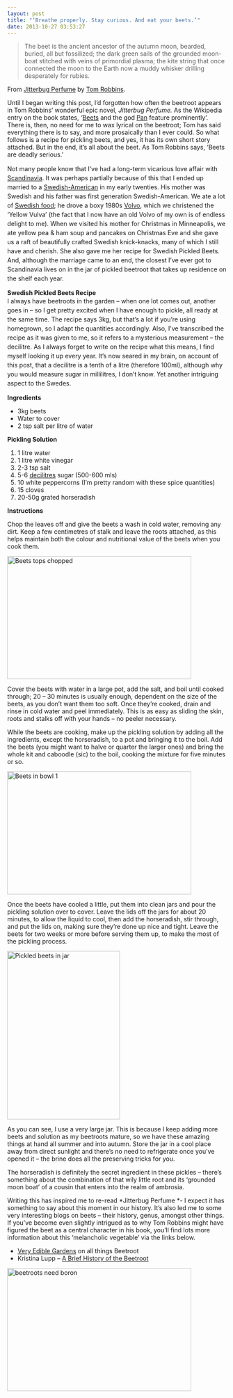 ```yaml
---
layout: post
title: "‘Breathe properly. Stay curious. And eat your beets.’"
date: 2013-10-27 03:53:27
---
```


> The <span>beet</span> is the ancient ancestor of the autumn moon, bearded, buried, all but fossilized; the dark green sails of the grounded moon-boat stitched with veins of primordial plasma; the kite string that once connected the moon to the Earth now a muddy whisker drilling desperately for rubies.

<span>From <a href="http://en.wikipedia.org/wiki/Jitterbug_Perfume" target="_blank" title="Jitterbug Perfume">Jitterbug Perfume</a> by <a href="http://en.wikipedia.org/wiki/Tom_Robbins" rel="wikipedia" target="_blank" title="Tom Robbins">Tom Robbins</a>.</span>

<span>Until I began writing this post, I’d forgotten how often the beetroot appears in Tom Robbins’ wonderful epic novel, <em>Jitterbug Perfume. </em>As the Wikipedia entry on the book states,<em> ‘</em><a href="http://en.wikipedia.org/wiki/Beet" rel="wikipedia" target="_blank" title="Beet">Beets</a> and the god <a href="http://en.wikipedia.org/wiki/Pan_%28god%29" rel="wikipedia" target="_blank" title="Pan (god)">Pan</a> feature prominently’. There is, then, no need for me to wax lyrical on the beetroot; Tom has said everything there is to say, and more prosaically than I ever could. So what follows is a recipe for pickling <span>beets</span>, and yes, it has its own short story attached. But in the end, it’s all about the beet. As Tom Robbins says, ‘Beets are deadly serious.’</span>

<span style="line-height: 1.5;">Not many people know that I’ve had a long-term vicarious love affair with </span><a href="http://en.wikipedia.org/wiki/Scandinavia" rel="wikipedia" style="line-height: 1.5;" target="_blank" title="Scandinavia">Scandinavia</a><span style="line-height: 1.5;">. It was </span><span style="line-height: 1.5;">perhaps partially because of this that I ended up married to a </span><a href="http://en.wikipedia.org/wiki/Swedish_American" rel="wikipedia" style="line-height: 1.5;" target="_blank" title="Swedish American">Swedish-American</a><span style="line-height: 1.5;"> in my early twenties.</span><span style="line-height: 1.5;"> His mother was Swedish and his father was first generation Swedish-American. We ate a lot of </span><a href="http://en.wikipedia.org/wiki/Swedish_cuisine" rel="wikipedia" style="line-height: 1.5;" target="_blank" title="Swedish cuisine">Swedish food</a><span style="line-height: 1.5;">; he drove a boxy 1980s </span><a href="http://en.wikipedia.org/wiki/Volvo" rel="wikipedia" style="line-height: 1.5;" target="_blank" title="Volvo">Volvo</a><span style="line-height: 1.5;">, which we christened the ‘Yellow Vulva’ (the fact that I now have an old Volvo of my own is of endless delight to me). When we visited his mother for Christmas in Minneapolis, we ate yellow pea & ham soup and pancakes on Christmas Eve and she gave us a raft of beautifully crafted Swedish knick-knacks, many of which I still have and cherish. She also gave me her recipe for Swedish Pickled Beets. And, although the marriage came to an end, the closest I’ve ever got to Scandinavia lives on in the jar of pickled beetroot that takes up residence on the shelf each year.</span>

<span><strong>Swedish Pickled Beets Recipe</strong></span>  
<span style="line-height: 1.5;">I always have beetroots in the garden – when one lot comes out, another goes in – so I get pretty excited when I have enough to pickle, all ready at the same time. The recipe says 3kg, but that’s a lot if you’re using homegrown, so I adapt the quantities accordingly. Also, I’ve transcribed the recipe as it was given to me, so it refers to a mysterious measurement – the decilitre. As I always forget to write on the recipe what this means, I find myself looking it up every year. It’s now seared in my brain, on account of this post, that a decilitre is a tenth of a litre (therefore 100ml), although why you would measure sugar in millilitres, I don’t know. Yet another intriguing aspect to the Swedes.</span>

<span><strong>Ingredients</strong></span>

*   3kg beets
*   Water to cover
*   2 tsp salt per litre of water

<span><strong><span>Pickling</span> Solution</strong></span>

1.  1 litre water
2.  1 litre white vinegar
3.  2-3 tsp salt
4.  5-6 <a href="http://en.wikipedia.org/wiki/Litre" rel="wikipedia" target="_blank" title="Litre">decilitres</a> sugar (500-600 mls)
5.  10 white peppercorns (I’m pretty random with these spice quantities)
6.  15 cloves
7.  20-50g grated horseradish

**<span>Instructions</span>**

Chop the leaves off and give the beets a wash in cold water, removing any dirt. Keep a few centimetres of stalk and leave the roots attached, as this helps maintain both the colour and nutritional value of the beets when you cook them.

[<img alt="Beets tops chopped" class="alignnone  wp-image-2303" height="283" src="http://buzzabit.files.wordpress.com/2013/10/beets-tops-chopped.jpg?w=423&h=283" width="423" />][1]

 [1]: http://buzzabit.files.wordpress.com/2013/10/beets-tops-chopped.jpg

Cover the beets with water in a large pot, add the salt, and boil until cooked through; 20 – 30 minutes is usually enough, dependent on the size of the beets, as you don’t want them too soft. Once they’re cooked, drain and rinse in cold water and peel immediately. This is as easy as sliding the skin, roots and stalks off with your hands – no peeler necessary.

While the beets are cooking, make up the pickling solution by adding all the ingredients, except the horseradish, to a pot and bringing it to the boil. Add the beets (you might want to halve or quarter the larger ones) and bring the whole kit and caboodle (sic) to the boil, cooking the mixture for five minutes or so.

[<img alt="Beets in bowl 1" class="alignnone  wp-image-2300" height="283" src="http://buzzabit.files.wordpress.com/2013/10/beets-in-bowl-1.jpg?w=423&h=283" width="423" />][2]

 [2]: http://buzzabit.files.wordpress.com/2013/10/beets-in-bowl-1.jpg

Once the beets have cooled a little, put them into clean jars and pour the pickling solution over to cover. Leave the lids off the jars for about 20 minutes, to allow the liquid to cool, then add the horseradish, stir through, and put the lids on, making sure they’re done up nice and tight. Leave the beets for two weeks or more before serving them up, to make the most of the pickling process.

[<img alt="Pickled beets in jar" class="wp-image-2304 alignleft" height="387" src="http://buzzabit.files.wordpress.com/2013/10/pickled-beets-in-jar.jpg?w=259&h=387" width="259" />][3]

 [3]: http://buzzabit.files.wordpress.com/2013/10/pickled-beets-in-jar.jpg

As you can see, I use a very large jar. This is because I keep adding more beets and solution as my beetroots mature, so we have these amazing things at hand all summer and into autumn. Store the jar in a cool place away from direct sunlight and there’s no need to refrigerate once you’ve opened it – the brine does all the preserving tricks for you.

The horseradish is definitely the secret ingredient in these pickles – there’s something about the combination of that wily little root and its ‘grounded moon boat’ of a cousin that enters into the realm of ambrosia.

Writing this has inspired me to re-read *Jitterbug Perfume *- I expect it has something to say about this moment in our history. It’s also led me to some very interesting blogs on beets – their history, genus, amongst other things. If you’ve become even slightly intrigued as to why Tom Robbins might have figured the beet as a central character in his book, you’ll find lots more information about this ‘melancholic vegetable’ via the links below.

*   <a href="http://www.veryediblegardens.com/iveg/vegetable-lore/13-beetroot" target="_blank" title="Very Edible Gardens Beetroot">Very Edible Gardens</a> on all things Beetroot
*   Kristina Lupp – <a href="http://kristinalupp.com/2011/07/18/a-brief-history-of-the-beetroot/" target="_blank" title="Kristina Lupp A Brief history of the Beetroot">A Brief History of the Beetroot</a>

[<img alt="beetroots need boron" class="alignnone  wp-image-2334" height="283" src="http://buzzabit.files.wordpress.com/2013/10/beetroots-need-boron.jpg?w=423&h=283" width="423" />][4]

 [4]: http://buzzabit.files.wordpress.com/2013/10/beetroots-need-boron.jpg